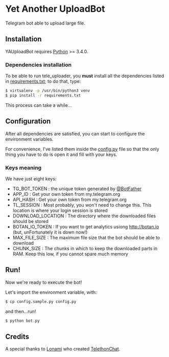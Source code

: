 # Yet Another UploadBot

Telegram bot able to upload large file.

## Installation

YAUploadBot requires [Python](https://www.python.org/downloads/) >= 3.4.0.

### Dependencies installation

To be able to run tele_uploader, you **must** install all the dependencies listed in [requirements.txt](/requirements.txt); to do that, type:

```sh
$ virtualenv -p /usr/bin/python3 venv
$ pip install -r requirements.txt
```

This process can take a while...

## Configuration

After all dependencies are satisfied, you can start to configure the environment variables.

For convenience, I've listed them inside the [config.py](/config.py) file so that the only thing you have to do is open it and fill with your keys.

### Keys meaning

We have just eight keys:

- TG_BOT_TOKEN  : the unique token generated by [@BotFather](https://t.me/BotFather)
- APP_ID        : Get your own token from my.telegram.org 
- API_HASH      : Get your own token from my.telegram.org
- TL_SESSION    : Most probably, you won't need to change this. This location is where your login session is stored
- DOWNLOAD_LOCATION : The directory where the downloaded files should be stored
- BOTAN_IO_TOKEN : If you want to get analytics usiong http://botan.io (but, unFortunately it is down now!)
- MAX_FILE_SIZE  : The maximum file size that the bot should be able to download
- CHUNK_SIZE     : The chunks in which to keep the downloaded parts in RAM. Keep this low, if you cannot spare much memory

## Run!

Now we're ready to execute the bot!

Let's import the environment variable, with:

```sh
$ cp config.sample.py config.py
```

and then...run!

```sh
$ python bot.py
```

## Credits

A special thanks to [Lonami](https://lonamiwebs.github.io/) who created [TelethonChat](https://github.com/LonamiWebs/Telethon).
